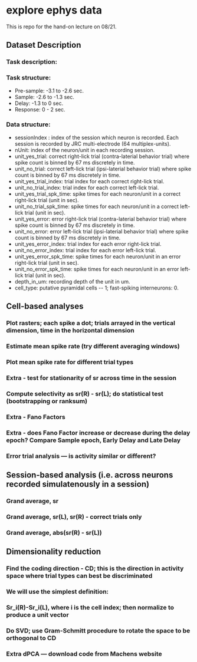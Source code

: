 # explore ephys data
This is repo for the hand-on lecture on 08/21.

## Dataset Description
### Task description:

### Task structure:
* Pre-sample: -3.1 to -2.6 sec.
* Sample: -2.6 to -1.3 sec.
* Delay: -1.3 to 0 sec.
* Response: 0 - 2 sec.

### Data structure:
* sessionIndex : index of the session which neuron is recorded. Each session is recorded by JRC multi-electrode (64 multiplex-units).
* nUnit: index of the neuron/unit in each recording session.
* unit_yes_trial: correct right-lick trial (contra-laterial behavior trial) where spike count is binned by 67 ms discretely in time.
* unit_no_trial: correct left-lick trial (ipsi-laterial behavior trial) where spike count is binned by 67 ms discretely in time.
* unit_yes_trial_index: trial index for each correct right-lick trial.
* unit_no_trial_index: trial index for each correct left-lick trial.
* unit_yes_trial_spk_time: spike times for each neuron/unit in a correct right-lick trial (unit in sec).
* unit_no_trial_spk_time: spike times for each neuron/unit in a correct left-lick trial (unit in sec).
* unit_yes_error: error right-lick trial (contra-laterial behavior trial) where spike count is binned by 67 ms discretely in time.
* unit_no_error: error left-lick trial (ipsi-laterial behavior trial) where spike count is binned by 67 ms discretely in time.
* unit_yes_error_index: trial index for each error right-lick trial.
* unit_no_error_index: trial index for each error left-lick trial.
* unit_yes_error_spk_time: spike times for each neuron/unit in an error right-lick trial (unit in sec).
* unit_no_error_spk_time: spike times for each neuron/unit in an error left-lick trial (unit in sec).
* depth_in_um: recording depth of the unit in um.
* cell_type: putative pyramidal cells -- 1; fast-spiking interneurons: 0.


## Cell-based analyses
### Plot rasters; each spike a dot; trials arrayed in the vertical dimension, time in the horizontal dimension
### Estimate mean spike rate (try different averaging windows)
### Plot mean spike rate for different trial types
###    Extra - test for stationarity of sr across time in the session
### Compute selectivity as sr(R) - sr(L); do statistical test (bootstrapping or ranksum)
###    Extra - Fano Factors
###    Extra - does Fano Factor increase or decrease during the delay epoch? Compare Sample epoch, Early Delay and Late Delay
### Error trial analysis — is activity similar or different?
###

## Session-based analysis (i.e. across neurons recorded simulatenously in a session)
### Grand average, sr
### Grand average, sr(L), sr(R) - correct trials only
### Grand average, abs(sr(R) - sr(L))
###

## Dimensionality reduction
### Find the coding direction - CD; this is the direction in activity space where trial types can best be discriminated
### We will use the simplest definition:
### Sr_i(R)-Sr_i(L), where i is the cell index; then normalize to produce a unit vector
### Do SVD; use Gram-Schmitt procedure to rotate the space to be orthogonal to CD
###     Extra dPCA — download code from Machens website
